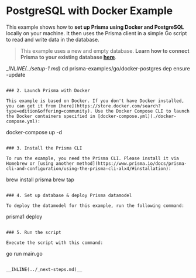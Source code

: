 # PostgreSQL with Docker Example

This example shows how to **set up Prisma using Docker and PostgreSQL** locally on your machine. It then uses the Prisma client in a simple Go script to read and write data in the database.

> This example uses a new and empty database. **Learn how to connect Prisma to your existing database [here](https://www.prisma.io/docs/-g003/)**.

__INLINE(../_setup-1.md)__
cd prisma-examples/go/docker-postgres
dep ensure -update
```

### 2. Launch Prisma with Docker

This example is based on Docker. If you don't have Docker installed, you can get it from [here](https://store.docker.com/search?type=edition&offering=community). Use the Docker Compose CLI to launch the Docker containers specified in [docker-compose.yml](./docker-compose.yml):

```
docker-compose up -d
```

### 3. Install the Prisma CLI

To run the example, you need the Prisma CLI. Please install it via Homebrew or [using another method](https://www.prisma.io/docs/prisma-cli-and-configuration/using-the-prisma-cli-alx4/#installation):

```
brew install prisma
brew tap
```

### 4. Set up database & deploy Prisma datamodel

To deploy the datamodel for this example, run the following command:

```
prisma1 deploy
```

### 5. Run the script

Execute the script with this command: 

```
go run main.go
```

__INLINE(../_next-steps.md)__